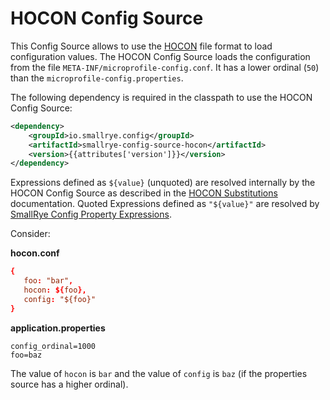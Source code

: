 # HOCON Config Source

This Config Source allows to use the [HOCON](https://github.com/lightbend/config/blob/main/HOCON.md) file format to 
load configuration values. The HOCON Config Source loads the
configuration from the file `META-INF/microprofile-config.conf`. It has a lower ordinal (`50`) than the
`microprofile-config.properties`.

The following dependency is required in the classpath to use the HOCON Config Source:

```xml
<dependency>
    <groupId>io.smallrye.config</groupId>
    <artifactId>smallrye-config-source-hocon</artifactId>
    <version>{{attributes['version']}}</version>
</dependency>
```

Expressions defined as `${value}` (unquoted) are resolved internally by the HOCON Config Source as described in the
[HOCON Substitutions](https://github.com/lightbend/config/blob/main/HOCON.md#substitutions) documentation. Quoted 
Expressions defined as `"${value}"` are resolved by [SmallRye Config Property Expressions](../config/expressions.md).

Consider:

**hocon.conf**
```conf
{
   foo: "bar",
   hocon: ${foo},
   config: "${foo}" 
}
```

**application.properties**
```properties
config_ordinal=1000
foo=baz
```

The value of `hocon` is `bar` and the value of `config` is `baz` (if the properties source has a higher ordinal).

